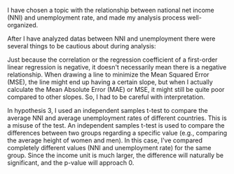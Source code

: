 I have chosen a topic with the relationship between national net income (NNI) and unemployment rate, and made my analysis process well-organized.

After I have analyzed datas between NNI and unemployment there were several things to be cautious about during analysis:

Just because the correlation or the regression coefficient of a first-order linear regression is negative, it doesn't necessarily mean there is a negative relationship.
When drawing a line to minimize the Mean Squared Error (MSE), the line might end up having a certain slope, but when I actually calculate the Mean Absolute Error (MAE) or MSE, it might still be quite poor compared to other slopes.
So, I had to be careful with interpretation.

In hypothesis 3, I used an independent samples t-test to compare the average NNI and average unemployment rates of different countries. This is a misuse of the test. 
An independent samples t-test is used to compare the differences between two groups regarding a specific value (e.g., comparing the average height of women and men). 
In this case, I've compared completely different values (NNI and unemployment rate) for the same group. 
Since the income unit is much larger, the difference will naturally be significant, and the p-value will approach 0. 
